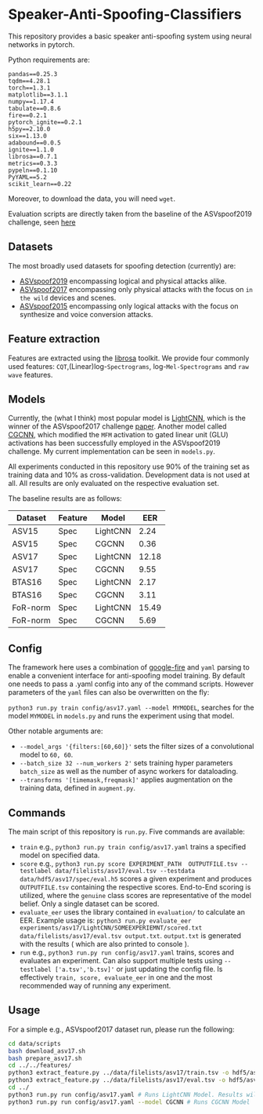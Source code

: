 # Speaker-Anti-Spoofing-Classifiers

This repository provides a basic speaker anti-spoofing system using neural networks in pytorch.

Python requirements are:

```
pandas==0.25.3
tqdm==4.28.1
torch==1.3.1
matplotlib==3.1.1
numpy==1.17.4
tabulate==0.8.6
fire==0.2.1
pytorch_ignite==0.2.1
h5py==2.10.0
six==1.13.0
adabound==0.0.5
ignite==1.1.0
librosa==0.7.1
metrics==0.3.3
pypeln==0.1.10
PyYAML==5.2
scikit_learn==0.22
```

Moreover, to download the data, you will need `wget`.


Evaluation scripts are directly taken from the baseline of the ASVspoof2019 challenge, seen [here](https://www.asvspoof.org/asvspoof2019/tDCF_python_v1.zip)


## Datasets

The most broadly used datasets for spoofing detection (currently) are:

* [ASVspoof2019](https://datashare.is.ed.ac.uk/handle/10283/3336) encompassing logical and physical attacks alike.
* [ASVspoof2017](https://datashare.is.ed.ac.uk/handle/10283/3055) encompassing only physical attacks with the focus on `in the wild` devices and scenes.
* [ASVspoof2015](https://datashare.is.ed.ac.uk/handle/10283/853) encompassing only logical attacks with the focus on synthesize and voice conversion attacks.


## Feature extraction

Features are extracted using the [librosa](https://github.com/librosa/librosa) toolkit. We provide four commonly used features: `CQT`,(Linear)log-`Spectrograms`, log-`Mel-Spectrograms` and `raw wave` features.

## Models

Currently, the (what I think) most popular model is [LightCNN](https://arxiv.org/abs/1511.02683), which is the winner of the ASVspoof2017 challenge [paper](https://pdfs.semanticscholar.org/a2b4/c396dc1064fb90bb5455525733733c761a7f.pdf).
Another model called [CGCNN](https://www.isca-speech.org/archive/Interspeech_2019/pdfs/2170.pdf), which modified the `MFM` activation to gated linear unit (GLU) activations has been successfully employed in the ASVspoof2019 challenge.
My current implementation can be seen in `models.py`.

All experiments conducted in this repository use 90% of the training set as training data and 10% as cross-validation. 
Development data is not used at all.
All results are only evaluated on the respective evaluation set.

The baseline results are as follows:

| Dataset  | Feature | Model    | EER   |
|----------|---------|----------|-------|
| ASV15    | Spec    | LightCNN | 2.24|
| ASV15    | Spec    | CGCNN    | 0.36  |
| ASV17    | Spec    | LightCNN | 12.18 |
| ASV17    | Spec    | CGCNN    | 9.55  |
| BTAS16   | Spec    | LightCNN | 2.17  |
| BTAS16   | Spec    | CGCNN    | 3.11  |
| FoR-norm | Spec    | LightCNN | 15.49 |
| FoR-norm | Spec    | CGCNN    | 5.69  |



## Config

The framework here uses a combination of [google-fire](https://github.com/google/python-fire) and `yaml` parsing to enable a convenient interface for anti-spoofing model training.
By default one needs to pass a .yaml config into any of the command scripts. However parameters of the `yaml` files can also be overwritten on the fly:

`python3 run.py train config/asv17.yaml --model MYMODEL`, searches for the model `MYMODEL` in `models.py` and runs the experiment using that model.

Other notable arguments are:

* `--model_args '{filters:[60,60]}'` sets the filter sizes of a convolutional model to `60, 60`.
* `--batch_size 32 --num_workers 2'` sets training hyper parameters `batch_size` as well as the number of async workers for dataloading.
* `--transforms '[timemask,freqmask]'` applies augmentation on the training data, defined in `augment.py`.


## Commands

The main script of this repository is `run.py`. Five commands are available:

* `train` e.g., `python3 run.py train config/asv17.yaml` trains a specified model on specified data.
* `score` e.g., `python3 run.py score EXPERIMENT_PATH  OUTPUTFILE.tsv --testlabel data/filelists/asv17/eval.tsv --testdata data/hdf5/asv17/spec/eval.h5` scores a given experiment and produces `OUTPUTFILE.tsv` containing the respective scores. End-to-End scoring is utilized, where the `genuine` class scores are representative of the model belief. Only a single dataset can be scored.
* `evaluate_eer` uses the library contained in `evaluation/` to calculate an EER. Example usage is: `python3 run.py evaluate_eer experiments/asv17/LightCNN/SOMEEXPERIEMNT/scored.txt data/filelists/asv17/eval.tsv output.txt`. `output.txt` is generated with the results ( which are also printed to console ).
* `run` e.g., `python3 run.py run config/asv17.yaml` trains, scores and evaluates an experiment. Can also support multiple tests using `--testlabel ['a.tsv','b.tsv]'` or just updating the config file. Is effectively `train, score, evaluate_eer` in one and the most recommended way of running any experiment.


## Usage

For a simple e.g., ASVspoof2017 dataset run, please run the following:


```bash
cd data/scripts
bash download_asv17.sh
bash prepare_asv17.sh
cd ../../features/
python3 extract_feature.py ../data/filelists/asv17/train.tsv -o hdf5/asv17/spec/train.h5 # Extracts spectrogram features
python3 extract_feature.py ../data/filelists/asv17/eval.tsv -o hdf5/asv17/spec/eval.h5 #Spectrogram features
cd ../
python3 run.py run config/asv17.yaml # Runs LightCNN Model. Results will be displayed in the console and a directory experiments/asv17 will be created.
python3 run.py run config/asv17.yaml --model CGCNN # Runs CGCNN Model
```
